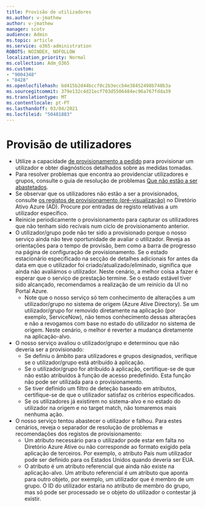 ```yaml
---
title: Provisão de utilizadores
ms.author: v-jmathew
author: v-jmathew
manager: scotv
audience: Admin
ms.topic: article
ms.service: o365-administration
ROBOTS: NOINDEX, NOFOLLOW
localization_priority: Normal
ms.collection: Adm_O365
ms.custom:
- "9004348"
- "8428"
ms.openlocfilehash: bd415b2d44bccf0c2b3eccb4e38452498b748b3a
ms.sourcegitcommit: 379e132c4d21ecf703d5506484ec96a767fdda39
ms.translationtype: MT
ms.contentlocale: pt-PT
ms.lasthandoff: 03/04/2021
ms.locfileid: "50481883"
---
```

# <a name="user-provisioning"></a>Provisão de utilizadores

- Utilize a capacidade [de provisionamento a pedido](https://docs.microsoft.com/azure/active-directory/app-provisioning/provision-on-demand) para provisionar um utilizador e obter diagnósticos detalhados sobre as medidas tomadas.
- Para resolver problemas que encontra ao providenciar utilizadores e grupos, consulte o guia de resolução de problemas [Que não estão a ser abastetados](https://docs.microsoft.com/azure/active-directory/app-provisioning/application-provisioning-config-problem-no-users-provisioned).
- Se observar que os utilizadores não estão a ser a provisionados, consulte [os registos de provisionamento (pré-visualização)](https://docs.microsoft.com/azure/active-directory/reports-monitoring/concept-provisioning-logs) no Diretório Ativo Azure (AD). Procure por entradas de registo relativas a um utilizador específico.
- Reinicie periodicamente o provisionamento para capturar os utilizadores que não tenham sido recívais num ciclo de provisionamento anterior.
- O utilizador/grupo pode não ter sido a provisionado porque o nosso serviço ainda não teve oportunidade de avaliar o utilizador. Reveja as orientações para o tempo de provisão, bem como a barra de progresso na página de configuração de provisionamento. Se o estado estacionário especificado na secção de detalhes adicionais for antes da data em que o utilizador foi criado/atualizado/eliminado, significa que ainda não avaliámos o utilizador. Neste cenário, a melhor coisa a fazer é esperar que o serviço de prestação termine. Se o estado estável tiver sido alcançado, recomendamos a realização de um reinício da UI no Portal Azure.
  - Note que o nosso serviço só tem conhecimento de alterações a um utilizador/grupo no sistema de origem (Azure Ative Directory). Se um utilizador/grupo for removido diretamente na aplicação (por exemplo, ServiceNow), não temos conhecimento dessas alterações e não a revogamos com base no estado do utilizador no sistema de origem. Neste cenário, o melhor é reverter a mudança diretamente na aplicação-alvo.
- O nosso serviço avaliou o utilizador/grupo e determinou que não deveria ser a provisionado:
  - Se definiu o âmbito para utilizadores e grupos designados, verifique se o utilizador/grupo está atribuído à aplicação.
  - Se o utilizador/grupo for atribuído à aplicação, certifique-se de que não estão atribuídos à função de acesso predefinido. Esta função não pode ser utilizada para o provisionamento.
  - Se tiver definido um filtro de deteção baseado em atributos, certifique-se de que o utilizador satisfaz os critérios especificados.
  - Se os utilizadores já existirem no sistema-alvo e no estado do utilizador na origem e no target match, não tomaremos mais nenhuma ação.
- O nosso serviço tentou abastecer o utilizador e falhou. Para estes cenários, reveja o separador de resolução de problemas e recomendações dos registos de provisionamento:
  - Um atributo necessário para o utilizador pode estar em falta no Diretório Azure Ative ou não corresponde ao formato exigido pela aplicação de terceiros. Por exemplo, o atributo País num utilizador pode ser definido para os Estados Unidos quando deveria ser EUA.
  - O atributo é um atributo referencial que ainda não existe na aplicação-alvo. Um atributo referencial é um atributo que aponta para outro objeto, por exemplo, um utilizador que é membro de um grupo. O ID do utilizador estaria no atributo de membro do grupo, mas só pode ser processado se o objeto do utilizador o contestar já existir.
